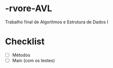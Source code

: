 # -rvore-AVL
Trabalho final de Algoritmos e Estrutura de Dados I


# Checklist 
- [ ] Métodos
- [ ] Main (com os testes)
